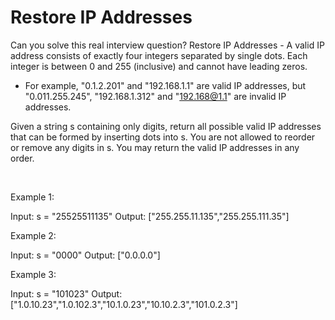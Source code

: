 # Restore IP Addresses

Can you solve this real interview question? Restore IP Addresses - A valid IP address consists of exactly four integers separated by single dots. Each integer is between 0 and 255 (inclusive) and cannot have leading zeros.

 * For example, "0.1.2.201" and "192.168.1.1" are valid IP addresses, but "0.011.255.245", "192.168.1.312" and "192.168@1.1" are invalid IP addresses.

Given a string s containing only digits, return all possible valid IP addresses that can be formed by inserting dots into s. You are not allowed to reorder or remove any digits in s. You may return the valid IP addresses in any order.

 

Example 1:


Input: s = "25525511135"
Output: ["255.255.11.135","255.255.111.35"]


Example 2:


Input: s = "0000"
Output: ["0.0.0.0"]


Example 3:


Input: s = "101023"
Output: ["1.0.10.23","1.0.102.3","10.1.0.23","10.10.2.3","101.0.2.3"]
